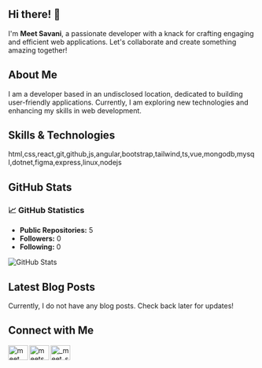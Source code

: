 ## Hi there! 👋

I'm **Meet Savani**, a passionate developer with a knack for crafting engaging and efficient web applications. Let's collaborate and create something amazing together!

## About Me

I am a developer based in an undisclosed location, dedicated to building user-friendly applications. Currently, I am exploring new technologies and enhancing my skills in web development.

## Skills & Technologies

html,css,react,git,github,js,angular,bootstrap,tailwind,ts,vue,mongodb,mysql,dotnet,figma,express,linux,nodejs

## GitHub Stats

### 📈 GitHub Statistics

- **Public Repositories:** 5
- **Followers:** 0
- **Following:** 0

![GitHub Stats](https://github-readme-stats.vercel.app/api?username=meetsavani07&show_icons=true&theme=radical)

## Latest Blog Posts

Currently, I do not have any blog posts. Check back later for updates!


## Connect with Me

<a href="https://linkedin.com/in/meet savani" target="_blank">
    <img align="left" src="https://raw.githubusercontent.com/rahuldkjain/github-profile-readme-generator/master/src/images/icons/Social/linked-in-alt.svg"        alt="meet savani" height="30" width="40"/>
</a>
<a href="https://twitter.com/meetsavani07" target="_blank">
		<img align="left" src="https://raw.githubusercontent.com/rahuldkjain/github-profile-readme-generator/master/src/images/icons/Social/twitter.svg"
		alt="meetsavani07" height="30" width="40"/>
</a>
<a href="https://instagram.com/_meet_savani_" target="_blank">
		<img align="left" src="https://raw.githubusercontent.com/rahuldkjain/github-profile-readme-generator/master/src/images/icons/Social/instagram.svg"
		alt="_meet_savani_" height="30" width="40"/>
</a>


